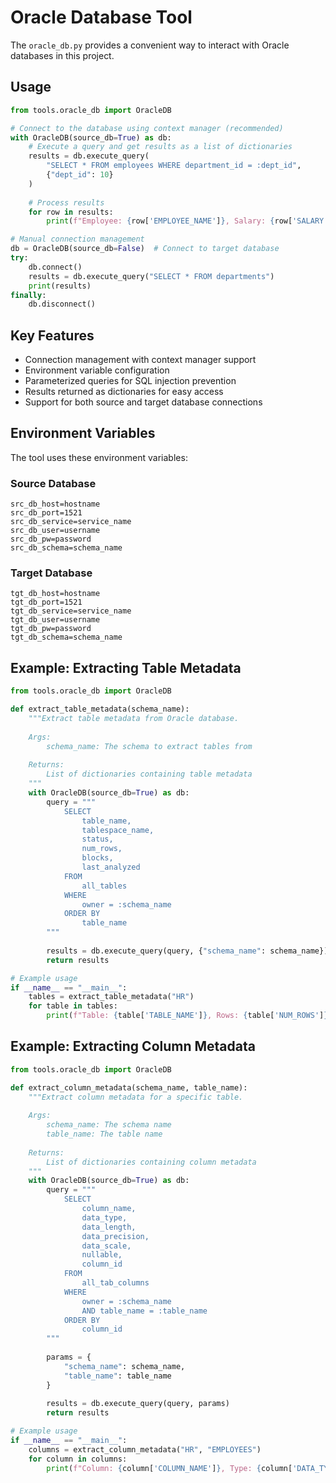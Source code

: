 # Oracle Database Tool

The `oracle_db.py` provides a convenient way to interact with Oracle databases in this project.

## Usage

```python
from tools.oracle_db import OracleDB

# Connect to the database using context manager (recommended)
with OracleDB(source_db=True) as db:
    # Execute a query and get results as a list of dictionaries
    results = db.execute_query(
        "SELECT * FROM employees WHERE department_id = :dept_id",
        {"dept_id": 10}
    )
    
    # Process results
    for row in results:
        print(f"Employee: {row['EMPLOYEE_NAME']}, Salary: {row['SALARY']}")

# Manual connection management
db = OracleDB(source_db=False)  # Connect to target database
try:
    db.connect()
    results = db.execute_query("SELECT * FROM departments")
    print(results)
finally:
    db.disconnect()
```

## Key Features

- Connection management with context manager support
- Environment variable configuration
- Parameterized queries for SQL injection prevention
- Results returned as dictionaries for easy access
- Support for both source and target database connections

## Environment Variables

The tool uses these environment variables:

### Source Database
```
src_db_host=hostname
src_db_port=1521
src_db_service=service_name
src_db_user=username
src_db_pw=password
src_db_schema=schema_name
```

### Target Database
```
tgt_db_host=hostname
tgt_db_port=1521
tgt_db_service=service_name
tgt_db_user=username
tgt_db_pw=password
tgt_db_schema=schema_name
```

## Example: Extracting Table Metadata

```python
from tools.oracle_db import OracleDB

def extract_table_metadata(schema_name):
    """Extract table metadata from Oracle database.
    
    Args:
        schema_name: The schema to extract tables from
    
    Returns:
        List of dictionaries containing table metadata
    """
    with OracleDB(source_db=True) as db:
        query = """
            SELECT 
                table_name,
                tablespace_name,
                status,
                num_rows,
                blocks,
                last_analyzed
            FROM 
                all_tables
            WHERE 
                owner = :schema_name
            ORDER BY 
                table_name
        """
        
        results = db.execute_query(query, {"schema_name": schema_name})
        return results

# Example usage
if __name__ == "__main__":
    tables = extract_table_metadata("HR")
    for table in tables:
        print(f"Table: {table['TABLE_NAME']}, Rows: {table['NUM_ROWS']}")
```

## Example: Extracting Column Metadata

```python
from tools.oracle_db import OracleDB

def extract_column_metadata(schema_name, table_name):
    """Extract column metadata for a specific table.
    
    Args:
        schema_name: The schema name
        table_name: The table name
    
    Returns:
        List of dictionaries containing column metadata
    """
    with OracleDB(source_db=True) as db:
        query = """
            SELECT 
                column_name,
                data_type,
                data_length,
                data_precision,
                data_scale,
                nullable,
                column_id
            FROM 
                all_tab_columns
            WHERE 
                owner = :schema_name
                AND table_name = :table_name
            ORDER BY 
                column_id
        """
        
        params = {
            "schema_name": schema_name,
            "table_name": table_name
        }
        
        results = db.execute_query(query, params)
        return results

# Example usage
if __name__ == "__main__":
    columns = extract_column_metadata("HR", "EMPLOYEES")
    for column in columns:
        print(f"Column: {column['COLUMN_NAME']}, Type: {column['DATA_TYPE']}")
``` 
